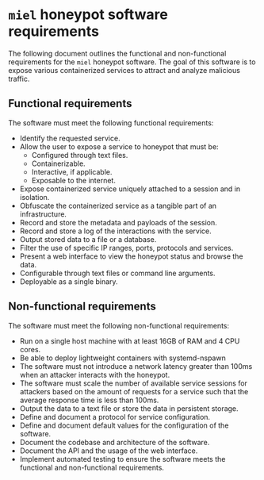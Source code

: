 # `miel` honeypot software requirements

The following document outlines the functional and non-functional requirements
for the `miel` honeypot software. The goal of this software is to expose various
containerized services to attract and analyze malicious traffic.

## Functional requirements

The software must meet the following functional requirements:

- Identify the requested service.
- Allow the user to expose a service to honeypot that must be:
  - Configured through text files.
  - Containerizable.
  - Interactive, if applicable.
  - Exposable to the internet.
- Expose containerized service uniquely attached to a session and in isolation.
- Obfuscate the containerized service as a tangible part of an infrastructure.
- Record and store the metadata and payloads of the session.
- Record and store a log of the interactions with the service.
- Output stored data to a file or a database.
- Filter the use of specific IP ranges, ports, protocols and services.
- Present a web interface to view the honeypot status and browse the data.
- Configurable through text files or command line arguments.
- Deployable as a single binary.

## Non-functional requirements

The software must meet the following non-functional requirements:

- Run on a single host machine with at least 16GB of RAM and 4 CPU cores.
- Be able to deploy lightweight containers with systemd-nspawn
- The software must not introduce a network latency greater than 100ms when an
  attacker interacts with the honeypot.
- The software must scale the number of available service sessions for attackers
  based on the amount of requests for a service such that the average response
  time is less than 100ms.
- Output the data to a text file or store the data in persistent storage.
- Define and document a protocol for service configuration.
- Define and document default values for the configuration of the software.
- Document the codebase and architecture of the software.
- Document the API and the usage of the web interface.
- Implement automated testing to ensure the software meets the functional and
  non-functional requirements.
